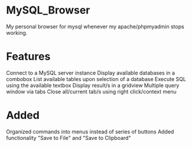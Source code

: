 MySQL_Browser
=============

My personal browser for mysql whenever my apache/phpmyadmin stops working.

Features
=============
Connect to a MySQL server instance
Display available databases in a combobox
List available tables upon selection of a database
Execute SQL using the available textbox
Display result/s in a gridview
Multiple query window via tabs
Close all/current tab/s using right click/context menu

Added
=============
Organized commands into menus instead of series of buttons
Added functionality "Save to File" and "Save to Clipboard"